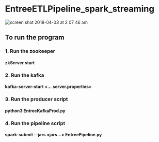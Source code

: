 # EntreeETLPipeline_spark_streaming

![screen shot 2018-04-03 at 2 07 46 am](https://user-images.githubusercontent.com/10664813/38240218-dc337d50-36e3-11e8-8d38-f7d74872f594.png)

## To run the program 
### 1. Run the zookeeper
#### zkServer start 
### 2. Run the kafka 
#### kafka-server-start <... server.properties>
### 3. Run the producer script 
#### python3 EntreeKafkaProd.py
### 4. Run the pipeline script
#### spark-submit --jars <jars...> EntreePipeline.py 

